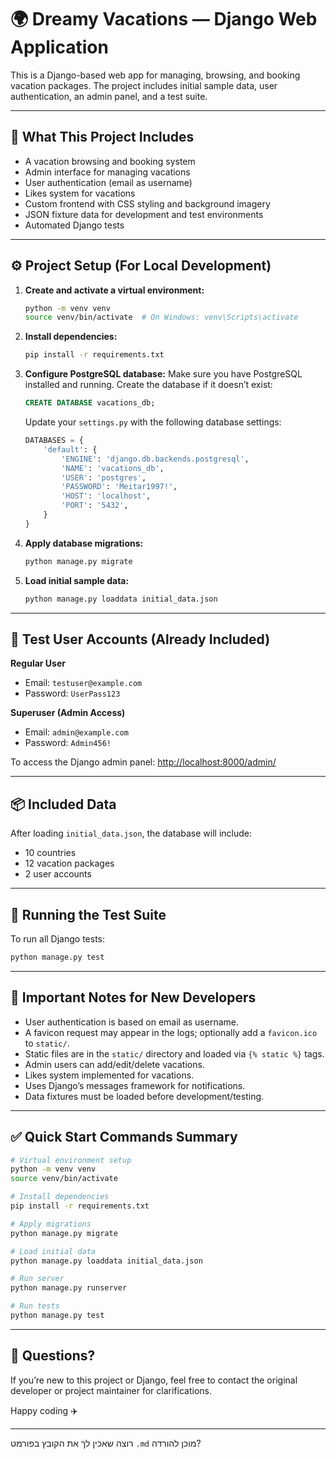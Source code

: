 # 🌍 Dreamy Vacations — Django Web Application

This is a Django-based web app for managing, browsing, and booking vacation packages.
The project includes initial sample data, user authentication, an admin panel, and a test suite.

---

## 📖 What This Project Includes

* A vacation browsing and booking system
* Admin interface for managing vacations
* User authentication (email as username)
* Likes system for vacations
* Custom frontend with CSS styling and background imagery
* JSON fixture data for development and test environments
* Automated Django tests

---

## ⚙️ Project Setup (For Local Development)

1. **Create and activate a virtual environment:**

   ```bash
   python -m venv venv
   source venv/bin/activate  # On Windows: venv\Scripts\activate
   ```

2. **Install dependencies:**

   ```bash
   pip install -r requirements.txt
   ```

3. **Configure PostgreSQL database:**
   Make sure you have PostgreSQL installed and running.
   Create the database if it doesn’t exist:

   ```sql
   CREATE DATABASE vacations_db;
   ```

   Update your `settings.py` with the following database settings:

   ```python
   DATABASES = {
       'default': {
           'ENGINE': 'django.db.backends.postgresql',
           'NAME': 'vacations_db',
           'USER': 'postgres',
           'PASSWORD': 'Meitar1997!',
           'HOST': 'localhost',
           'PORT': '5432',
       }
   }
   ```

4. **Apply database migrations:**

   ```bash
   python manage.py migrate
   ```

5. **Load initial sample data:**

   ```bash
   python manage.py loaddata initial_data.json
   ```

---

## 👥 Test User Accounts (Already Included)

**Regular User**

* Email: `testuser@example.com`
* Password: `UserPass123`

**Superuser (Admin Access)**

* Email: `admin@example.com`
* Password: `Admin456!`

To access the Django admin panel:
[http://localhost:8000/admin/](http://localhost:8000/admin/)

---

## 📦 Included Data

After loading `initial_data.json`, the database will include:

* 10 countries
* 12 vacation packages
* 2 user accounts

---

## 🧪 Running the Test Suite

To run all Django tests:

```bash
python manage.py test
```

---

## 📌 Important Notes for New Developers

* User authentication is based on email as username.
* A favicon request may appear in the logs; optionally add a `favicon.ico` to `static/`.
* Static files are in the `static/` directory and loaded via `{% static %}` tags.
* Admin users can add/edit/delete vacations.
* Likes system implemented for vacations.
* Uses Django’s messages framework for notifications.
* Data fixtures must be loaded before development/testing.

---

## ✅ Quick Start Commands Summary

```bash
# Virtual environment setup
python -m venv venv
source venv/bin/activate

# Install dependencies
pip install -r requirements.txt

# Apply migrations
python manage.py migrate

# Load initial data
python manage.py loaddata initial_data.json

# Run server
python manage.py runserver

# Run tests
python manage.py test
```

---

## 📩 Questions?

If you’re new to this project or Django, feel free to contact the original developer or project maintainer for clarifications.

Happy coding ✈️

---

רוצה שאכין לך את הקובץ בפורמט `.md` מוכן להורדה?

